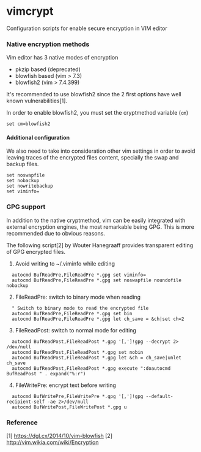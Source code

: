 # vimcrypt
Configuration scripts for enable secure encryption in VIM editor

### Native encryption methods

Vim editor has 3 native modes of encryption  
- pkzip based (deprecated)
- blowfish based (vim > 7.3)
- blowfish2 (vim > 7.4.399)

It's recommended to use blowfish2 since the 2 first options have well known vulnerabilities[1].

In order to enable blowfish2, you must set the cryptmethod variable (`cm`)

```vimscript
set cm=blowfish2
```

#### Additional configuration

We also need to take into consideration other vim settings in order to avoid leaving traces of the encrypted files content, specially the swap and backup files.

```vimscript
set noswapfile
set nobackup
set nowritebackup
set viminfo=
```

### GPG support

In addition to the native cryptmethod, vim can be easily integrated with external encryption engines, the most remarkable being GPG. This is more recommended due to obvious reasons.

The following script[2] by Wouter Hanegraaff provides transparent editing of GPG encrypted files.  

1. Avoid writing to ~/.viminfo while editing

  ```vimscript
    autocmd BufReadPre,FileReadPre *.gpg set viminfo=
    autocmd BufReadPre,FileReadPre *.gpg set noswapfile noundofile nobackup
  ```

2. FileReadPre: switch to binary mode when reading

  ```vimscript
    " Switch to binary mode to read the encrypted file
    autocmd BufReadPre,FileReadPre *.gpg set bin
    autocmd BufReadPre,FileReadPre *.gpg let ch_save = &ch|set ch=2
  ```

3. FileReadPost: switch to normal mode for editing

  ```vimscript
    autocmd BufReadPost,FileReadPost *.gpg '[,']!gpg --decrypt 2> /dev/null
    autocmd BufReadPost,FileReadPost *.gpg set nobin
    autocmd BufReadPost,FileReadPost *.gpg let &ch = ch_save|unlet ch_save
    autocmd BufReadPost,FileReadPost *.gpg execute ":doautocmd BufReadPost " . expand("%:r")
  ```

4. FileWritePre: encrypt text before writing

  ```vimscript
    autocmd BufWritePre,FileWritePre *.gpg '[,']!gpg --default-recipient-self -ae 2>/dev/null
    autocmd BufWritePost,FileWritePost *.gpg u
  ```

### Reference

[1] https://dgl.cx/2014/10/vim-blowfish
[2] http://vim.wikia.com/wiki/Encryption
